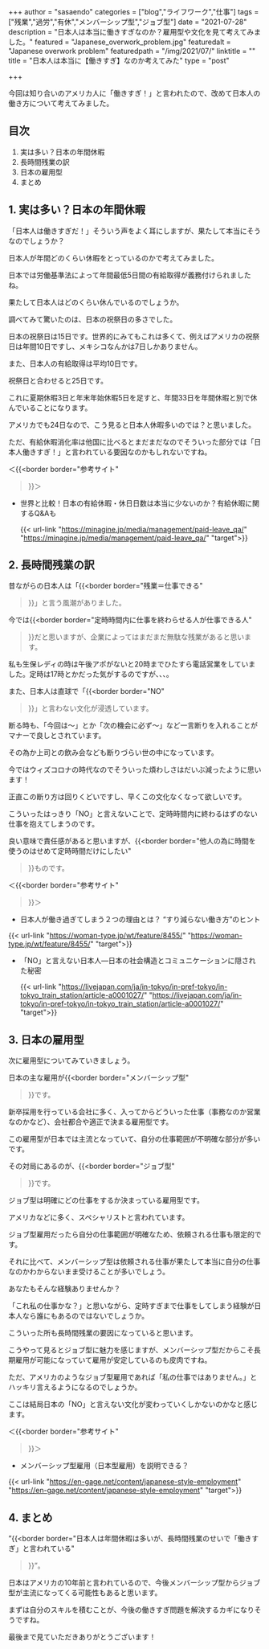 +++
author = "sasaendo"
categories = ["blog","ライフワーク","仕事"]
tags = ["残業","過労","有休","メンバーシップ型","ジョブ型"]
date = "2021-07-28"
description = "日本人は本当に働きすぎなのか？雇用型や文化を見て考えてみました。"
featured = "Japanese_overwork_problem.jpg"
featuredalt = "Japanese overwork problem"
featuredpath = "/img/2021/07/"
linktitle = ""
title = "日本人は本当に【働きすぎ】なのか考えてみた"
type = "post"

+++

今回は知り合いのアメリカ人に「働きすぎ！」と言われたので、改めて日本人の働き方について考えてみました。

## 目次
1. 実は多い？日本の年間休暇
2. 長時間残業の訳
3. 日本の雇用型
4. まとめ


## 1. 実は多い？日本の年間休暇

「日本人は働きすぎだ！」そういう声をよく耳にしますが、果たして本当にそうなのでしょうか？

日本人が年間どのくらい休暇をとっているのかで考えてみました。

日本では労働基準法によって年間最低5日間の有給取得が義務付けられましたね。

果たして日本人はどのくらい休んでいるのでしょうか。

調べてみて驚いたのは、日本の祝祭日の多さでした。

日本の祝祭日は15日です。世界的にみてもこれは多くて、例えばアメリカの祝祭日は年間10日ですし、メキシコなんかは7日しかありません。

また、日本人の有給取得は平均10日です。

祝祭日と合わせると25日です。

これに夏期休暇3日と年末年始休暇5日を足すと、年間33日を年間休暇と別で休んでいることになります。

アメリカでも24日なので、こう見ると日本人休暇多いのでは？と思いました。

ただ、有給休暇消化率は他国に比べるとまだまだなのでそういった部分では「日本人働きすぎ！」と言われている要因なのかもしれないですね。

＜{{<border
  border="参考サイト"
 >}}＞

* 世界と比較！日本の有給休暇・休日日数は本当に少ないのか？有給休暇に関するQ&Aも

	{{< url-link "https://minagine.jp/media/management/paid-leave_qa/" "https://minagine.jp/media/management/paid-leave_qa/" "target">}}

## 2. 長時間残業の訳

昔ながらの日本人は「{{<border
  border="残業＝仕事できる"
 >}}」と言う風潮がありました。

今では{{<border
  border="定時時間内に仕事を終わらせる人が仕事できる人"
 >}}だと思いますが、企業によってはまだまだ無駄な残業があると思います。

私も生保レディの時は午後アポがないと20時までひたすら電話営業をしていました。定時は17時とかだった気がするのですが、、、。

また、日本人は直球で「{{<border
  border="NO"
 >}}」と言わない文化が浸透しています。

断る時も、「今回は〜」とか「次の機会に必ず〜」など一言断りを入れることがマナーで良しとされています。

その為か上司との飲み会なども断りづらい世の中になっています。

今ではウィズコロナの時代なのでそういった煩わしさはだいぶ減ったように思います！

正直この断り方は回りくどいですし、早くこの文化なくなって欲しいです。

こういったはっきり「NO」と言えないことで、定時時間内に終わるはずのない仕事を抱えてしまうのです。

良い意味で責任感があると思いますが、{{<border
  border="他人の為に時間を使うのはせめて定時時間だけにしたい"
 >}}ものです。

＜{{<border
  border="参考サイト"
 >}}＞

* 日本人が働き過ぎてしまう２つの理由とは？ “すり減らない働き方”のヒント

{{< url-link "https://woman-type.jp/wt/feature/8455/" "https://woman-type.jp/wt/feature/8455/" "target">}}

* 「NO」と言えない日本人―日本の社会構造とコミュニケーションに隠された秘密

	 {{< url-link "https://livejapan.com/ja/in-tokyo/in-pref-tokyo/in-tokyo_train_station/article-a0001027/" "https://livejapan.com/ja/in-tokyo/in-pref-tokyo/in-tokyo_train_station/article-a0001027/" "target">}}

## 3. 日本の雇用型

次に雇用型についてみていきましょう。

日本の主な雇用が{{<border
  border="メンバーシップ型"
 >}}です。

新卒採用を行っている会社に多く、入ってからどういった仕事（事務なのか営業なのかなど）、会社都合や適正で決まる雇用型です。

この雇用型が日本では主流となっていて、自分の仕事範囲が不明確な部分が多いです。

その対局にあるのが、{{<border
  border="ジョブ型"
 >}}です。

ジョブ型は明確にどの仕事をするか決まっている雇用型です。

アメリカなどに多く、スペシャリストと言われています。

ジョブ型雇用だったら自分の仕事範囲が明確なため、依頼される仕事も限定的です。

それに比べて、メンバーシップ型は依頼される仕事が果たして本当に自分の仕事なのかわからないまま受けることが多いでしょう。

あなたもそんな経験ありませんか？

「これ私の仕事かな？」と思いながら、定時すぎまで仕事をしてしまう経験が日本人なら誰にもあるのではないでしょうか。

こういった所も長時間残業の要因になっていると思います。

こうやって見るとジョブ型に魅力を感じますが、メンバーシップ型だからこそ長期雇用が可能になっていて雇用が安定しているのも皮肉ですね。

ただ、アメリカのようなジョブ型雇用であれば「私の仕事ではありません。」とハッキリ言えるようになるのでしょうか。

ここは結局日本の「NO」と言えない文化が変わっていくしかないのかなと感じます。

＜{{<border
  border="参考サイト"
 >}}＞

* メンバーシップ型雇用（日本型雇用）を説明できる？

{{< url-link "https://en-gage.net/content/japanese-style-employment" "https://en-gage.net/content/japanese-style-employment" "target">}}


## 4. まとめ

”{{<border
  border="日本人は年間休暇は多いが、長時間残業のせいで「働きすぎ」と言われている"
 >}}”。

日本はアメリカの10年前と言われているので、今後メンバーシップ型からジョブ型が主流になってくる可能性もあると思います。

まずは自分のスキルを積むことが、今後の働きすぎ問題を解決するカギになりそうですね。

最後まで見ていただきありがとうございます！


